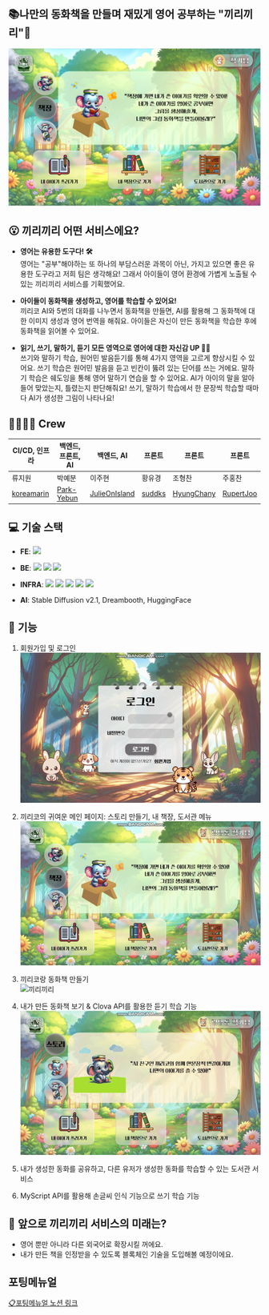 ## 📚나만의 동화책을 만들며 재밌게 영어 공부하는 "끼리끼리"🐘

![끼리끼리](main.png)

## 😮 끼리끼리 어떤 서비스에요?
- **영어는 유용한 도구다! 🛠** <br>
  영어는 "공부"해야하는 또 하나의 부담스러운 과목이 아닌, 가지고 있으면 좋은 유용한 도구라고 저희 팀은 생각해요! 그래서 아이들이 영어 환경에 가볍게 노출될 수 있는 끼리끼리 서비스를 기획했어요.

- **아이들이 동화책을 생성하고, 영어를 학습할 수 있어요!** <br>
  끼리코 AI와 5번의 대화를 나누면서 동화책을 만들면, AI를 활용해 그 동화책에 대한 이미지 생성과 영어 번역을 해줘요. 아이들은 자신이 만든 동화책을 학습한 후에 동화책을 읽어볼 수 있어요.

- **읽기, 쓰기, 말하기, 듣기 모든 영역으로 영어에 대한 자신감 UP 🙆‍♀️** <br>
  쓰기와 말하기 학습, 원어민 발음듣기를 통해 4가지 영역을 고르게 향상시킬 수 있어요. 쓰기 학습은 원어민 발음을 듣고 빈칸이 뚫려 있는 단어를 쓰는 거에요. 말하기 학습은 쉐도잉을 통해 영어 말하기 연습을 할 수 있어요. AI가 아이의 말을 알아들어 맞았는지, 틀렸는지 판단해줘요! 쓰기, 말하기 학습에서 한 문장씩 학습할 때마다 AI가 생성한 그림이 나타나요!


## 👩‍👩‍👧‍👧 Crew
| CI/CD, 인프라 | 백엔드, 프론트, AI | 백엔드, AI | 프론트 | 프론트 | 프론트  |
|---|---|---|---|---|---|
| 류지원 | 박예분  | 이주현 | 황유경  | 조형찬 | 주홍찬 |
| [koreamarin](https://github.com/koreamarin) | [Park-Yebun](https://github.com/Park-Yebun)  | [JulieOnIsland](https://github.com/JulieOnIsland) | [suddks](https://github.com/suddks) | [HyungChany](https://github.com/HyungChany) | [RupertJoo](https://github.com/RupertJoo) |


## 💻 기술 스택
- **FE**:
  <img src="https://img.shields.io/badge/React-61DAFB?style=for-the-badge&logo=React&logoColor=white">

- **BE**:
  <img src="https://img.shields.io/badge/SpringBoot-6DB33F?style=for-the-badge&logo=SpringBoot&logoColor=white">  <img src="https://img.shields.io/badge/fastapi-009688?style=for-the-badge&logo=fastapi&logoColor=white">  <img src="https://img.shields.io/badge/MariaDB-003545?style=for-the-badge&logo=MariaDB&logoColor=white">

- **INFRA**:
  <img src="https://img.shields.io/badge/Docker-2496ED?style=for-the-badge&logo=Docker&logoColor=white"> <img src="https://img.shields.io/badge/Jenkins-D24939?style=for-the-badge&logo=Jenkins&logoColor=white"> <img src="https://img.shields.io/badge/nginx-009639?style=for-the-badge&logo=nginx&logoColor=white">  <img src="https://img.shields.io/badge/amazons3-569A31?style=for-the-badge&logo=amazons3&logoColor=white">  <img src="https://img.shields.io/badge/amazonec2-FF9900?style=for-the-badge&logo=amazonec2&logoColor=white">

- **AI**: Stable Diffusion v2.1, Dreambooth, HuggingFace



## 🚀 기능
1. 회원가입 및 로그인 <br>
![끼리끼리](./readme_resources/login.gif)
2. 끼리코의 귀여운 메인 페이지: 스토리 만들기, 내 책장, 도서관 메뉴 <br>
![끼리끼리](./readme_resources/main.gif)
3. 끼리코랑 동화책 만들기 <br>
![끼리끼리](./readme_resources/create.gif)
4. 내가 만든 동화책 보기 & Clova API를 활용한 듣기 학습 기능 <br>
![끼리끼리](./readme_resources/book.gif)

5. 내가 생성한 동화를 공유하고, 다른 유저가 생성한 동화를 학습할 수 있는 도서관 서비스 <br>

6. MyScript API를 활용해 손글씨 인식 기능으로 쓰기 학습 기능


## 🐘 앞으로 끼리끼리 서비스의 미래는?
- 영어 뿐만 아니라 다른 외국어로 확장시킬 꺼에요.
- 내가 만든 책을 인정받을 수 있도록 블록체인 기술을 도입해볼 예정이에요.

## 포팅메뉴얼
[📋포팅메뉴얼 노션 링크](https://ssafy10.notion.site/69cb2bf277e6410d86da0ae443a4d87a)


